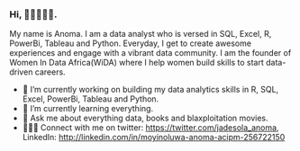 ### Hi, 👋🏾👩🏾‍💻.


<!--**Anoma9/Anoma9** is a ✨ _special_ ✨ repository because its `README.md` (this file) appears on your GitHub profile.-->

My name is Anoma. I am a data analyst who is versed in SQL, Excel, R, PowerBi, Tableau and Python. 
Everyday, I get to create awesome experiences and engage with a vibrant data community. 
I am the founder of Women In Data Africa(WiDA) where I help women build skills to start data-driven careers.

- 🔭 I’m currently working on building my data analytics skills in R, SQL, Excel, PowerBi, Tableau and Python.
- 🌱 I’m currently learning everything.
- 💬 Ask me about everything data, books and blaxploitation movies.
- 👩🏾‍💻 Connect with me on twitter: https://twitter.com/jadesola_anoma, LinkedIn: http://linkedin.com/in/moyinoluwa-anoma-acipm-256722150

